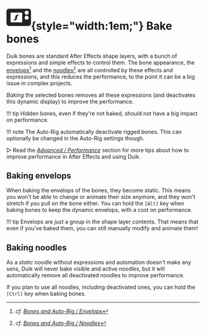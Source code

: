 # ![](../../../img/duik/icons/bake.svg){style="width:1em;"} Bake bones

Duik bones are standard After Effects shape layers, with a bunch of expressions and simple effects to control them. The bone appearance, the [envelops](../envelops.md)[^1] and the [noodles](../noodles.md)[^2] are all controlled by these effects and expressions, and this reduces the performance, to the point it can be a big issue in complex projects.

*Baking* the selected bones removes all these expressions (and deactivates this dynamic display) to improve the performance.

!!! tip
    Hidden bones, even if they're not baked, should not have a big impact on performance.

!!! note
    The Auto-Rig automatically deactivate rigged bones. This can optionally be changed in the Auto-Rig settings though.

▷ Read the [*Advanced / Performance*](../../../advanced/performance.md) section for more tips about how to improve performance in After Effects and using Duik.

## Baking envelops

When baking the envelops of the bones, they become static. This means you won't be able to change or animate their size anymore, and they won't stretch if you pull on the bone either. You can hold the `[Alt]` key when baking bones to keep the dynamic envelops, with a cost on performance.

!!! tip
    Envelops are *just* a group in the shape layer contents. That means that even if you've baked them, you can still manually modify and animate them!

## Baking noodles

As a *static* noodle without expressions and automation doesn't make any sens, Duik will never bake visible and active noodles, but it will automatically remove all deactivated noodles to improve performance.

If you plan to use all noodles, including deactivated ones, you can hold the `[Ctrl]` key when baking bones.

[^1]: *cf. [Bones and Auto-Rig / Envelops](../envelops.md)*

[^2]: *cf. [Bones and Auto-Rig / Noodles](../noodles.md)*
